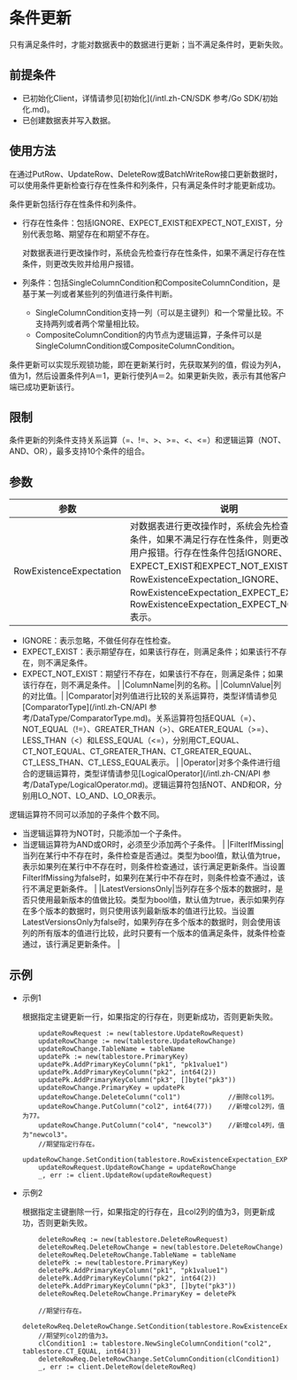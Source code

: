 # 条件更新

只有满足条件时，才能对数据表中的数据进行更新；当不满足条件时，更新失败。

## 前提条件

-   已初始化Client，详情请参见[初始化](/intl.zh-CN/SDK 参考/Go SDK/初始化.md)。
-   已创建数据表并写入数据。

## 使用方法

在通过PutRow、UpdateRow、DeleteRow或BatchWriteRow接口更新数据时，可以使用条件更新检查行存在性条件和列条件，只有满足条件时才能更新成功。

条件更新包括行存在性条件和列条件。

-   行存在性条件：包括IGNORE、EXPECT\_EXIST和EXPECT\_NOT\_EXIST，分别代表忽略、期望存在和期望不存在。

    对数据表进行更改操作时，系统会先检查行存在性条件，如果不满足行存在性条件，则更改失败并给用户报错。

-   列条件：包括SingleColumnCondition和CompositeColumnCondition，是基于某一列或者某些列的列值进行条件判断。
    -   SingleColumnCondition支持一列（可以是主键列）和一个常量比较。不支持两列或者两个常量相比较。
    -   CompositeColumnCondition的内节点为逻辑运算，子条件可以是SingleColumnCondition或CompositeColumnCondition。

条件更新可以实现乐观锁功能，即在更新某行时，先获取某列的值，假设为列A，值为1，然后设置条件列A＝1，更新行使列A＝2。如果更新失败，表示有其他客户端已成功更新该行。

## 限制

条件更新的列条件支持关系运算（=、!=、\>、\>=、<、<=）和逻辑运算（NOT、AND、OR），最多支持10个条件的组合。

## 参数

|参数|说明|
|--|--|
|RowExistenceExpectation|对数据表进行更改操作时，系统会先检查行存在性条件，如果不满足行存在性条件，则更改失败并给用户报错。行存在性条件包括IGNORE、EXPECT\_EXIST和EXPECT\_NOT\_EXIST，分别用RowExistenceExpectation\_IGNORE、RowExistenceExpectation\_EXPECT\_EXIST、RowExistenceExpectation\_EXPECT\_NOT\_EXIST表示。

-   IGNORE：表示忽略，不做任何存在性检查。
-   EXPECT\_EXIST：表示期望存在，如果该行存在，则满足条件；如果该行不存在，则不满足条件。
-   EXPECT\_NOT\_EXIST：期望行不存在，如果该行不存在，则满足条件；如果该行存在，则不满足条件。 |
|ColumnName|列的名称。|
|ColumnValue|列的对比值。|
|Comparator|对列值进行比较的关系运算符，类型详情请参见[ComparatorType](/intl.zh-CN/API 参考/DataType/ComparatorType.md)。关系运算符包括EQUAL（=）、NOT\_EQUAL（!=）、GREATER\_THAN（\>）、GREATER\_EQUAL（\>=）、LESS\_THAN（<）和LESS\_EQUAL（<=），分别用CT\_EQUAL、CT\_NOT\_EQUAL、CT\_GREATER\_THAN、CT\_GREATER\_EQUAL、CT\_LESS\_THAN、CT\_LESS\_EQUAL表示。 |
|Operator|对多个条件进行组合的逻辑运算符，类型详情请参见[LogicalOperator](/intl.zh-CN/API 参考/DataType/LogicalOperator.md)。逻辑运算符包括NOT、AND和OR，分别用LO\_NOT、LO\_AND、LO\_OR表示。

逻辑运算符不同可以添加的子条件个数不同。

-   当逻辑运算符为NOT时，只能添加一个子条件。
-   当逻辑运算符为AND或OR时，必须至少添加两个子条件。 |
|FilterIfMissing|当列在某行中不存在时，条件检查是否通过。类型为bool值，默认值为true，表示如果列在某行中不存在时，则条件检查通过，该行满足更新条件。当设置FilterIfMissing为false时，如果列在某行中不存在时，则条件检查不通过，该行不满足更新条件。 |
|LatestVersionsOnly|当列存在多个版本的数据时，是否只使用最新版本的值做比较。类型为bool值，默认值为true，表示如果列存在多个版本的数据时，则只使用该列最新版本的值进行比较。当设置LatestVersionsOnly为false时，如果列存在多个版本的数据时，则会使用该列的所有版本的值进行比较，此时只要有一个版本的值满足条件，就条件检查通过，该行满足更新条件。 |

## 示例

-   示例1

    根据指定主键更新一行，如果指定的行存在，则更新成功，否则更新失败。

    ```
        updateRowRequest := new(tablestore.UpdateRowRequest)
        updateRowChange := new(tablestore.UpdateRowChange)
        updateRowChange.TableName = tableName
        updatePk := new(tablestore.PrimaryKey)
        updatePk.AddPrimaryKeyColumn("pk1", "pk1value1")
        updatePk.AddPrimaryKeyColumn("pk2", int64(2))
        updatePk.AddPrimaryKeyColumn("pk3", []byte("pk3"))
        updateRowChange.PrimaryKey = updatePk
        updateRowChange.DeleteColumn("col1")            //删除col1列。
        updateRowChange.PutColumn("col2", int64(77))    //新增col2列，值为77。
        updateRowChange.PutColumn("col4", "newcol3")    //新增col4列，值为"newcol3"。
        //期望指定行存在。
        updateRowChange.SetCondition(tablestore.RowExistenceExpectation_EXPECT_EXIST)
        updateRowRequest.UpdateRowChange = updateRowChange
        _, err := client.UpdateRow(updateRowRequest)
    ```

-   示例2

    根据指定主键删除一行，如果指定的行存在，且col2列的值为3，则更新成功，否则更新失败。

    ```
        deleteRowReq := new(tablestore.DeleteRowRequest)
        deleteRowReq.DeleteRowChange = new(tablestore.DeleteRowChange)
        deleteRowReq.DeleteRowChange.TableName = tableName
        deletePk := new(tablestore.PrimaryKey)
        deletePk.AddPrimaryKeyColumn("pk1", "pk1value1")
        deletePk.AddPrimaryKeyColumn("pk2", int64(2))
        deletePk.AddPrimaryKeyColumn("pk3", []byte("pk3"))
        deleteRowReq.DeleteRowChange.PrimaryKey = deletePk
    
        //期望行存在。
        deleteRowReq.DeleteRowChange.SetCondition(tablestore.RowExistenceExpectation_EXPECT_EXIST)
        //期望列col2的值为3。
        clCondition1 := tablestore.NewSingleColumnCondition("col2", tablestore.CT_EQUAL, int64(3))
        deleteRowReq.DeleteRowChange.SetColumnCondition(clCondition1)
        _, err := client.DeleteRow(deleteRowReq)
    ```


